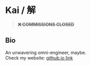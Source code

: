 # Kai / 解

> ~~**❌ COMMISSIONS CLOSED**~~  

## Bio
An unwavering omni-engineer, maybe.  
Check my website: [github.io link](https://github.io/kai5041.github.io)
